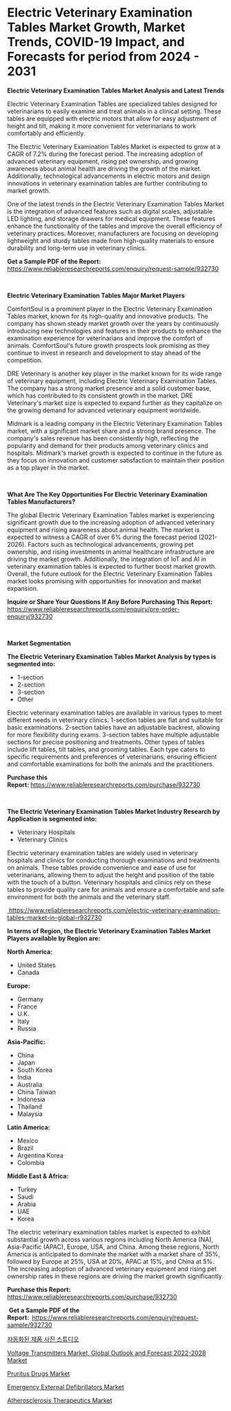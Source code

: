 <p><h1>Electric Veterinary Examination Tables Market Growth, Market Trends, COVID-19 Impact, and Forecasts for period from 2024 - 2031</h1></p><p><strong>Electric Veterinary Examination Tables Market Analysis and Latest Trends</strong></p>
<p><p>Electric Veterinary Examination Tables are specialized tables designed for veterinarians to easily examine and treat animals in a clinical setting. These tables are equipped with electric motors that allow for easy adjustment of height and tilt, making it more convenient for veterinarians to work comfortably and efficiently.</p><p>The Electric Veterinary Examination Tables Market is expected to grow at a CAGR of 7.2% during the forecast period. The increasing adoption of advanced veterinary equipment, rising pet ownership, and growing awareness about animal health are driving the growth of the market. Additionally, technological advancements in electric motors and design innovations in veterinary examination tables are further contributing to market growth.</p><p>One of the latest trends in the Electric Veterinary Examination Tables Market is the integration of advanced features such as digital scales, adjustable LED lighting, and storage drawers for medical equipment. These features enhance the functionality of the tables and improve the overall efficiency of veterinary practices. Moreover, manufacturers are focusing on developing lightweight and sturdy tables made from high-quality materials to ensure durability and long-term use in veterinary clinics.</p></p>
<p><strong>Get a Sample PDF of the Report:&nbsp;</strong> <a href="https://www.reliableresearchreports.com/enquiry/request-sample/932730">https://www.reliableresearchreports.com/enquiry/request-sample/932730</a></p>
<p>&nbsp;</p>
<p><strong>Electric Veterinary Examination Tables Major Market Players</strong></p>
<p><p>ComfortSoul is a prominent player in the Electric Veterinary Examination Tables market, known for its high-quality and innovative products. The company has shown steady market growth over the years by continuously introducing new technologies and features in their products to enhance the examination experience for veterinarians and improve the comfort of animals. ComfortSoul's future growth prospects look promising as they continue to invest in research and development to stay ahead of the competition.</p><p>DRE Veterinary is another key player in the market known for its wide range of veterinary equipment, including Electric Veterinary Examination Tables. The company has a strong market presence and a solid customer base, which has contributed to its consistent growth in the market. DRE Veterinary's market size is expected to expand further as they capitalize on the growing demand for advanced veterinary equipment worldwide.</p><p>Midmark is a leading company in the Electric Veterinary Examination Tables market, with a significant market share and a strong brand presence. The company's sales revenue has been consistently high, reflecting the popularity and demand for their products among veterinary clinics and hospitals. Midmark's market growth is expected to continue in the future as they focus on innovation and customer satisfaction to maintain their position as a top player in the market.</p></p>
<p>&nbsp;</p>
<p><strong>What Are The Key Opportunities For Electric Veterinary Examination Tables Manufacturers?</strong></p>
<p><p>The global Electric Veterinary Examination Tables market is experiencing significant growth due to the increasing adoption of advanced veterinary equipment and rising awareness about animal health. The market is expected to witness a CAGR of over 6% during the forecast period (2021-2026). Factors such as technological advancements, growing pet ownership, and rising investments in animal healthcare infrastructure are driving the market growth. Additionally, the integration of IoT and AI in veterinary examination tables is expected to further boost market growth. Overall, the future outlook for the Electric Veterinary Examination Tables market looks promising with opportunities for innovation and market expansion.</p></p>
<p><strong>Inquire or Share Your Questions If Any Before Purchasing This Report:</strong> <a href="https://www.reliableresearchreports.com/enquiry/pre-order-enquiry/932730">https://www.reliableresearchreports.com/enquiry/pre-order-enquiry/932730</a></p>
<p>&nbsp;</p>
<p><strong>Market Segmentation</strong></p>
<p><strong>The Electric Veterinary Examination Tables Market Analysis by types is segmented into:</strong></p>
<p><ul><li>1-section</li><li>2-section</li><li>3-section</li><li>Other</li></ul></p>
<p><p>Electric veterinary examination tables are available in various types to meet different needs in veterinary clinics. 1-section tables are flat and suitable for basic examinations. 2-section tables have an adjustable backrest, allowing for more flexibility during exams. 3-section tables have multiple adjustable sections for precise positioning and treatments. Other types of tables include lift tables, tilt tables, and grooming tables. Each type caters to specific requirements and preferences of veterinarians, ensuring efficient and comfortable examinations for both the animals and the practitioners.</p></p>
<p><strong>Purchase this Report:&nbsp;</strong><a href="https://www.reliableresearchreports.com/purchase/932730">https://www.reliableresearchreports.com/purchase/932730</a></p>
<p>&nbsp;</p>
<p><strong>The Electric Veterinary Examination Tables Market Industry Research by Application is segmented into:</strong></p>
<p><ul><li>Veterinary Hospitals</li><li>Veterinary Clinics</li></ul></p>
<p><p>Electric veterinary examination tables are widely used in veterinary hospitals and clinics for conducting thorough examinations and treatments on animals. These tables provide convenience and ease of use for veterinarians, allowing them to adjust the height and position of the table with the touch of a button. Veterinary hospitals and clinics rely on these tables to provide quality care for animals and ensure a comfortable and safe environment for both the animals and the veterinary staff.</p></p>
<p><a href="https://www.reliableresearchreports.com/electric-veterinary-examination-tables-market-in-global-r932730">&nbsp;https://www.reliableresearchreports.com/electric-veterinary-examination-tables-market-in-global-r932730</a></p>
<p><strong>In terms of Region, the Electric Veterinary Examination Tables Market Players available by Region are:</strong></p>
<p>
    <p> <strong> North America: </strong>
        <ul>
            <li>United States</li>
            <li>Canada</li>
        </ul>
        </p> 
    <p> <strong> Europe: </strong>
        <ul>
            <li>Germany</li>
            <li>France</li>
            <li>U.K.</li>
            <li>Italy</li>
            <li>Russia</li>
        </ul>
        </p> 
    <p> <strong> Asia-Pacific: </strong>
        <ul>
            <li>China</li>
            <li>Japan</li>
            <li>South Korea</li>
            <li>India</li>
            <li>Australia</li>
            <li>China Taiwan</li>
            <li>Indonesia</li>
            <li>Thailand</li>
            <li>Malaysia</li>
        </ul>
        </p> 
    <p> <strong> Latin America: </strong>
        <ul>
            <li>Mexico</li>
            <li>Brazil</li>
            <li>Argentina Korea</li>
            <li>Colombia</li>
        </ul>
        </p> 
    <p> <strong> Middle East & Africa: </strong>
        <ul>
            <li>Turkey</li>
            <li>Saudi</li>
            <li>Arabia</li>
            <li>UAE</li>
            <li>Korea</li>
        </ul>
    </p>
    </p>
<p><p>The electric veterinary examination tables market is expected to exhibit substantial growth across various regions including North America (NA), Asia-Pacific (APAC), Europe, USA, and China. Among these regions, North America is anticipated to dominate the market with a market share of 35%, followed by Europe at 25%, USA at 20%, APAC at 15%, and China at 5%. The increasing adoption of advanced veterinary equipment and rising pet ownership rates in these regions are driving the market growth significantly.</p></p>
<p><strong>Purchase this Report: </strong><a href="https://www.reliableresearchreports.com/purchase/932730">https://www.reliableresearchreports.com/purchase/932730</a></p>
<p>&nbsp;<strong>Get a Sample PDF of the Report:&nbsp;&nbsp;</strong><a href="https://www.reliableresearchreports.com/enquiry/request-sample/932730">https://www.reliableresearchreports.com/enquiry/request-sample/932730</a></p>
<p><strong></strong></p>
<p><p><a href="https://github.com/mdmazharulnwr786/Market-Research-Report-List-2/blob/main/2018790108132.md">자동화된 제품 사진 스튜디오</a></p><p><a href="https://issuu.com/reportprime-2/docs/voltage-transmitters-market-global-_cc23f2c5538846">Voltage Transmitters Market, Global Outlook and Forecast 2022-2028 Market</a></p><p><a href="https://medium.com/@vaniquavaughn8/pruritus-drugs-market-forecast-global-market-trends-and-analysis-from-2024-to-2031-covered-in-138-8110b21cf769">Pruritus Drugs Market</a></p><p><a href="https://github.com/guneycigdem35/Market-Research-Report-List-4/blob/main/emergency-external-defibrillators-market.md">Emergency External Defibrillators Market</a></p><p><a href="https://medium.com/@vaniquavaughn8/atherosclerosis-therapeutics-industry-sector-new-technologies-and-market-impact-forecasted-for-0c0514fc4e32">Atherosclerosis Therapeutics Market</a></p></p>
